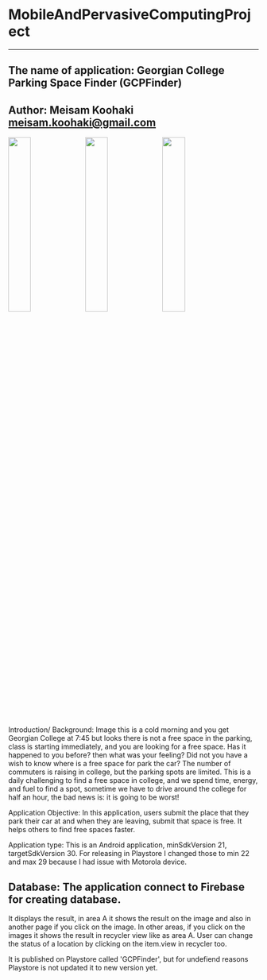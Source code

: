 # MobileAndPervasiveComputingProject
---------------------------------------------------------------------------------------
The name of application: Georgian College Parking Space Finder (GCPFinder)
---------------------------------------------------------------------------------------
Author: Meisam Koohaki   meisam.koohaki@gmail.com 
---------------------------------------------------------------------------------------

<img src="Images/gcpfinder1.jpg" width="30%" height=auto> <img src="Images/gcpfinder2.jpg" width="30%" height=auto>
<img src="Images/gcpfinder3.jpg" width="30%" height=auto>


Introduction/ Background: 
Image this is a cold morning and you get Georgian College at 7:45 but looks there is not a free space
in the parking, class is starting immediately, and you are looking for a free space. Has it happened
to you before? then what was your feeling? Did not you have a wish to know where is a free space for park the car?
The number of commuters is raising in college, but the parking spots are limited. This is a daily
challenging to find a free space in college, and we spend time, energy, and fuel to find a spot,
sometime we have to drive around the college for half an hour, the bad news is: it is going to be worst!

Application Objective: 
In this application, users submit the place that they park their car at and when they are leaving,
submit that space is free. It helps others to find free spaces faster.

Application type:
This is an Android application, minSdkVersion 21, targetSdkVersion 30.
For releasing in Playstore I changed those to min 22 and max 29 because I had issue with Motorola device.

Database:
The application connect to Firebase for creating database.
---------------------------------------------------------------------------------------
It displays the result, in area A it shows the result on the image and also in another page if you click on the image.
In other areas, if you click on the images it shows the result in recycler view like as area A.
User can change the status of a location by clicking on the item.view in recycler too.

It is published on Playstore called 'GCPFinder', but for undefiend reasons Playstore is not updated it to new version yet.
